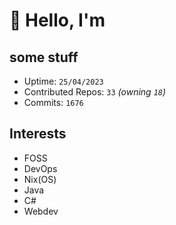 # 👋 Hello, I'm 

## some stuff

- Uptime: `25/04/2023`
- Contributed Repos: `33` *(owning `18`)*
- Commits: `1676`

## Interests

- FOSS
- DevOps
- Nix(OS)
- Java
- C#
- Webdev
